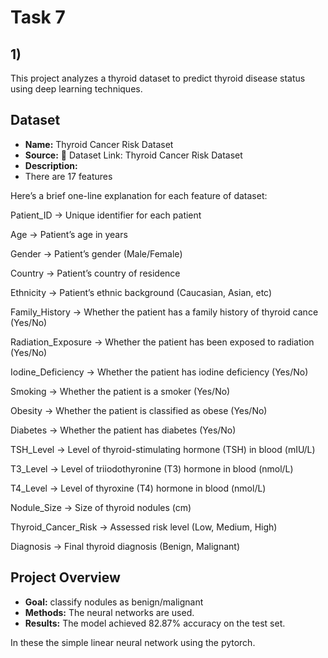 # Task 7
## 1)
This project analyzes a thyroid dataset to predict thyroid disease status using deep learning techniques.

## Dataset

* **Name:**  Thyroid Cancer Risk Dataset
* **Source:** 🔗 Dataset Link: Thyroid Cancer Risk Dataset
* **Description:**
* There are 17 features

Here’s a brief one-line explanation for each feature of dataset:

Patient_ID -> Unique identifier for each patient

Age -> Patient’s age in years

Gender -> Patient’s gender (Male/Female)

Country -> Patient’s country of residence

Ethnicity -> Patient’s ethnic background (Caucasian, Asian, etc)

Family_History -> Whether the patient has a family history of thyroid cance (Yes/No)

Radiation_Exposure -> Whether the patient has been exposed to radiation (Yes/No)

Iodine_Deficiency -> Whether the patient has iodine deficiency (Yes/No)

Smoking -> Whether the patient is a smoker (Yes/No)

Obesity -> Whether the patient is classified as obese (Yes/No)

Diabetes -> Whether the patient has diabetes (Yes/No)

TSH_Level -> Level of thyroid-stimulating hormone (TSH) in blood (mIU/L)

T3_Level -> Level of triiodothyronine (T3) hormone in blood (nmol/L)

T4_Level -> Level of thyroxine (T4) hormone in blood (nmol/L)

Nodule_Size -> Size of thyroid nodules (cm)

Thyroid_Cancer_Risk -> Assessed risk level (Low, Medium, High)

Diagnosis -> Final thyroid diagnosis (Benign, Malignant)


## Project Overview

* **Goal:**  classify nodules as benign/malignant
* **Methods:** The neural networks are used.
* **Results:** The model achieved 82.87% accuracy on the test set.

In these the simple linear neural network using the pytorch.
